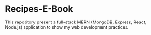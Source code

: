 # Recipes-E-Book
This repository present a full-stack MERN (MongoDB, Express, React, Node.js) application to show my web development practices.
